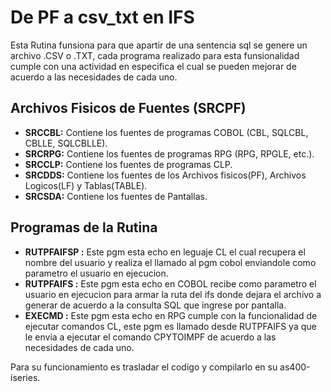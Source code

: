 # De PF a csv_txt en IFS
Esta Rutina funsiona para que apartir de una sentencia sql se genere un archivo .CSV o .TXT, cada programa realizado para esta funsionalidad cumple con una actividad en especifica el cual se pueden mejorar de acuerdo a las necesidades de cada uno.

## Archivos Fisicos de Fuentes (SRCPF)
- **SRCCBL:** Contiene los fuentes de programas COBOL (CBL, SQLCBL, CBLLE, SQLCBLLE).
- **SRCRPG:** Contiene los fuentes de programas RPG (RPG, RPGLE, etc.).
- **SRCCLP:** Contiene los fuentes de programas CLP.
- **SRCDDS:** Contiene los fuentes de los Archivos fisicos(PF), Archivos Logicos(LF) y Tablas(TABLE).
- **SRCSDA:** Contiene los fuentes de Pantallas.

## Programas de la Rutina
- **RUTPFAIFSP :** Este pgm esta echo en leguaje CL el cual recupera el nombre del usuario y realiza el llamado al pgm cobol enviandole como parametro el usuario en ejecucion.
- **RUTPFAIFS  :** Este pgm esta echo en COBOL recibe como parametro el usuario en ejecucion para armar la ruta del ifs donde dejara el archivo a generar de acuerdo a la consulta SQL que ingrese por pantalla.
- **EXECMD     :** Este pgm esta echo en RPG cumple con la funcionalidad de ejecutar comandos CL, este pgm es llamado desde RUTPFAIFS ya que le envia a ejecutar el comando CPYTOIMPF de acuerdo a las necesidades de cada uno.

Para su funcionamiento es trasladar el codigo y compilarlo en su as400-iseries.
